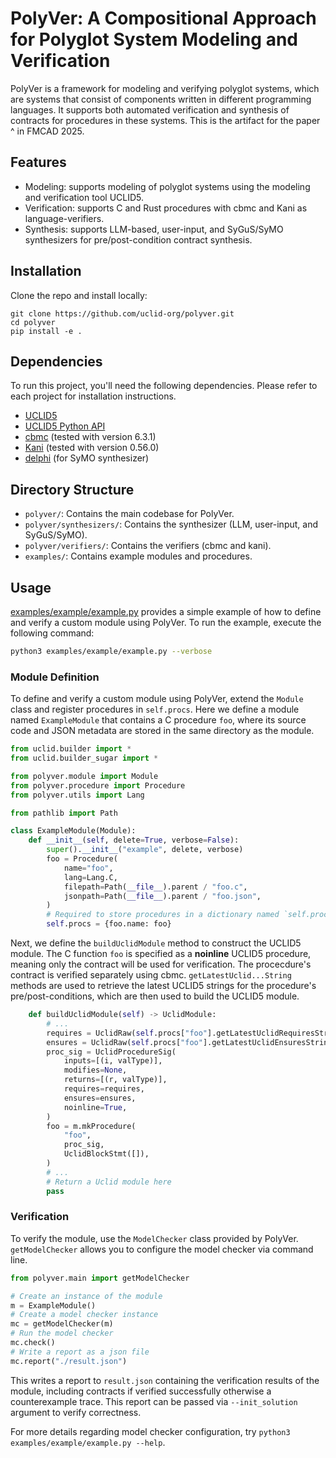 # PolyVer: A Compositional Approach for Polyglot System Modeling and Verification

PolyVer is a framework for modeling and verifying polyglot systems, which are systems that consist of components written in different programming languages.
It supports both automated verification and synthesis of contracts for procedures in these systems.
This is the artifact for the paper ^ in FMCAD 2025.

## Features
- Modeling: supports modeling of polyglot systems using the modeling and verification tool UCLID5.
- Verification: supports C and Rust procedures with cbmc and Kani as language-verifiers.
- Synthesis: supports LLM-based, user-input, and SyGuS/SyMO synthesizers for pre/post-condition contract synthesis.

## Installation
Clone the repo and install locally:
```
git clone https://github.com/uclid-org/polyver.git
cd polyver
pip install -e .
```

## Dependencies
To run this project, you'll need the following dependencies. Please refer to each project for installation instructions.
- [UCLID5](https://github.com/uclid-org/uclid)
- [UCLID5 Python API](https://github.com/uclid-org/uclid-api)
- [cbmc](https://github.com/diffblue/cbmc/releases/tag/cbmc-6.3.1) (tested with version 6.3.1)
- [Kani](https://model-checking.github.io/kani/install-guide.html) (tested with version 0.56.0)
- [delphi](https://github.com/polgreen/delphi/tree/0.1) (for SyMO synthesizer)

## Directory Structure
- `polyver/`: Contains the main codebase for PolyVer.
- `polyver/synthesizers/`: Contains the synthesizer (LLM, user-input, and SyGuS/SyMO).
- `polyver/verifiers/`: Contains the verifiers (cbmc and kani).
- `examples/`: Contains example modules and procedures.

## Usage
[examples/example/example.py](examples/example/example.py) provides a simple example of how to define and verify a custom module using PolyVer.
To run the example, execute the following command:

```bash
python3 examples/example/example.py --verbose
```

### Module Definition
To define and verify a custom module using PolyVer, extend the `Module` class and register procedures in `self.procs`.
Here we define a module named `ExampleModule` that contains a C procedure `foo`, where its source code and JSON metadata are stored in the same directory as the module.

```python
from uclid.builder import *
from uclid.builder_sugar import *

from polyver.module import Module
from polyver.procedure import Procedure
from polyver.utils import Lang

from pathlib import Path

class ExampleModule(Module):
    def __init__(self, delete=True, verbose=False):
        super().__init__("example", delete, verbose)
        foo = Procedure(
            name="foo",
            lang=Lang.C,
            filepath=Path(__file__).parent / "foo.c",
            jsonpath=Path(__file__).parent / "foo.json",
        )
		# Required to store procedures in a dictionary named `self.procs`
        self.procs = {foo.name: foo}
```

Next, we define the `buildUclidModule` method to construct the UCLID5 module.
The C function `foo` is specified as a __noinline__ UCLID5 procedure, meaning only the contract will be used for verification. The procecdure's contract is verified separately using cbmc.
`getLatestUclid...String` methods are used to retrieve the latest UCLID5 strings for the procedure's pre/post-conditions, which are then used to build the UCLID5 module.

```python
    def buildUclidModule(self) -> UclidModule:
        # ...
        requires = UclidRaw(self.procs["foo"].getLatestUclidRequiresString())
        ensures = UclidRaw(self.procs["foo"].getLatestUclidEnsuresString())
        proc_sig = UclidProcedureSig(
            inputs=[(i, valType)],
            modifies=None,
            returns=[(r, valType)],
            requires=requires,
            ensures=ensures,
            noinline=True,
        )
        foo = m.mkProcedure(
            "foo",
            proc_sig,
            UclidBlockStmt([]),
        )
        # ...
        # Return a Uclid module here
        pass
```


### Verification
To verify the module, use the `ModelChecker` class provided by PolyVer.
`getModelChecker` allows you to configure the model checker via command line.

```python
from polyver.main import getModelChecker

# Create an instance of the module
m = ExampleModule()
# Create a model checker instance
mc = getModelChecker(m)
# Run the model checker
mc.check()
# Write a report as a json file
mc.report("./result.json")
```

This writes a report to `result.json` containing the verification results of the module, including contracts if verified successfully otherwise a counterexample trace.
This report can be passed via `--init_solution` argument to verify correctness.

For more details regarding model checker configuration, try `python3 examples/example/example.py --help`.
